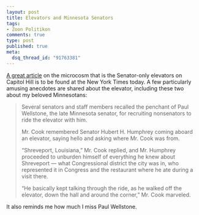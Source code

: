 ```yaml
--- 
layout: post
title: Elevators and Minnesota Senators
tags: 
- Zoon Politikon
comments: true
type: post
published: true
meta: 
  dsq_thread_id: "91763381"
---
```

<a href="http://www.nytimes.com/2006/08/02/washington/02elevator.html?hp&ex=1154577600&en=2b5c6e2fb2eb11b5&ei=5094&partner=rss">A great article</a> on the microcosm that is the Senator-only elevators on Capitol Hill is to be found at the New York Times today. A few particularly amusing anecdotes are shared about the elevator, including these two about my beloved Minnesotans:
  <blockquote>Several senators and staff members recalled the penchant of Paul Wellstone, the late Minnesota senator, for recruiting nonsenators to ride the elevator with him.

  Mr. Cook remembered Senator Hubert H. Humphrey coming aboard an elevator, saying hello and asking where Mr. Cook was from.

  “Shreveport, Louisiana,” Mr. Cook replied, and Mr. Humphrey proceeded to unburden himself of everything he knew about Shreveport — what Congressional district the city was in, who represented it in Congress and the restaurant where he ate during a visit there.

  “He basically kept talking through the ride, as he walked off the elevator, down the hall and around the corner,” Mr. Cook marveled. </blockquote>

  It also reminds me how much I miss Paul Wellstone.
